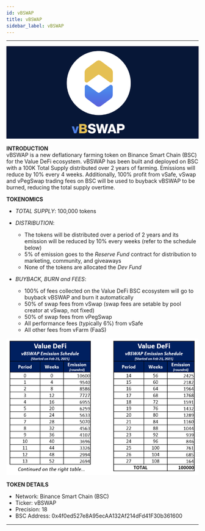 ```yaml
---
id: vBSWAP
title: vBSWAP
sidebar_label: vBSWAP
---
```


---

![vbswap](img/vbswap2.png)

**INTRODUCTION**  
vBSWAP is a new deflationary farming token on Binance Smart Chain (BSC) for the Value DeFi ecosystem. vBSWAP has been built and deployed on BSC with a 100K Total Supply distributed over 2 years of farming. Emissions will reduce by 10% every 4 weeks. Additionally, 100% profit from vSafe, vSwap and vPegSwap trading fees on BSC will be used to buyback vBSWAP to be burned, reducing the total supply overtime.
  
  
**TOKENOMICS**
  - _TOTAL SUPPLY_: 100,000 tokens

  - _DISTRIBUTION_:  
      - The tokens will be distributed over a period of 2 years and its emission will be reduced by 10% every weeks (refer to the schedule below)  
      - 5% of emission goes to the _Reserve Fund_ contract for distribution to marketing, community, and giveaways  
      - None of the tokens are allocated the _Dev Fund_  

  - _BUYBACK, BURN and FEES_:  
      - 100% of fees collected on the Value DeFi BSC ecosystem will go to buyback vBSWAP and burn it automatically  
      - 50% of swap fees from vSwap (swap fees are setable by pool creator at vSwap, not fixed)  
      - 50% of swap fees from vPegSwap  
      - All performance fees (typically 6%) from vSafe  
      - All other fees from vFarm (FaaS)  
  
![vbswap](img/vbswapdistribution.png)

**TOKEN DETAILS**  
  - Network: Binance Smart Chain (BSC)  
  - Ticker: vBSWAP  
  - Precision: 18  
  - BSC Address: 0x4f0ed527e8A95ecAA132Af214dFd41F30b361600  

---
